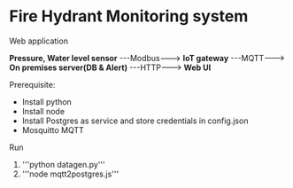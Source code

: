 # Fire Hydrant Monitoring system
Web application 


**Pressure, Water level sensor** ---Modbus---> **IoT gateway** ---MQTT---> **On premises server(DB & Alert)** ---HTTP---> **Web UI**
<br>

Prerequisite:
* Install python
* Install node
* Install Postgres as service and store credentials in config.json
* Mosquitto MQTT

Run
1. '''python datagen.py'''
2. '''node mqtt2postgres.js'''
